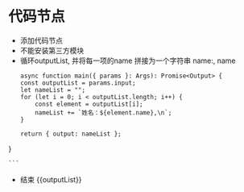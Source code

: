 # 代码节点

- 添加代码节点
- 不能安装第三方模块
- 循环outputList, 并将每一项的name 拼接为一个字符串 name:, name
    ```
    async function main({ params }: Args): Promise<Output> {
    const outputList = params.input;
    let nameList = "";
    for (let i = 0; i < outputList.length; i++) {
        const element = outputList[i];
        nameList += `姓名：${element.name},\n`;
    }
   
    return { output: nameList };
}

    ```
- 结束
    {{outputList}}

